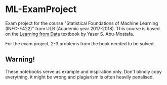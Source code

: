 # ML-ExamProject
Exam project for the course "Statistical Foundations of Machine Learning (INFO-F422)" from ULB (Academic year 2017-2018).
This course is based on the [Learning from Data](https://work.caltech.edu/telecourse.html) textbook by Yaser S. Abu-Mostafa.

For the exam project, 2-3 problems from the book needed to be solved. 

## Warning!
These notebooks serve as example and inspiration only. Don't blindly copy everything, it might be wrong and plagiarism is often heavily penalised.
